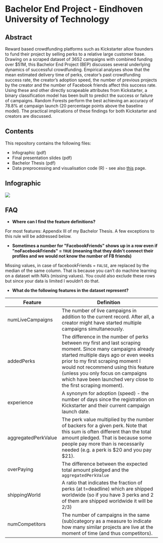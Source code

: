 # Bachelor End Project - Eindhoven University of Technology

## Abstract
Reward based crowdfunding platforms such as Kickstarter allow founders to fund their project by selling perks to a relative large customer base. Drawing on a scraped dataset of 3652 campaigns with combined funding over $51M, this Bachelor End Project (BEP) discusses several underlying dynamics of successful crowdfunding. Empirical analyses show that the mean estimated delivery time of perks, creator’s past crowdfunding success rate, the creator’s adoption speed, the number of previous projects by the creator and the number of Facebook friends affect this success rate. Using these and other directly scrapeable attributes from Kickstarter, a binary classification model has been built to predict the success or failure of campaigns. Random Forests perform the best achieving an accuracy of 78.8% at campaign launch (20 percentage points above the baseline model). The practical implications of these findings for both Kickstarter and creators are discussed.

## Contents
This repository contains the following files: 
* Infographic (pdf)
* Final presentation slides (pdf)
* Bachelor Thesis (pdf)
* Data preprocessing and visualisation code (R) - see also [this](http://royklnl84.eightyfour.axc.nl/kickstarter.html) page.

## Infographic
<img src="https://preview.ibb.co/iWaJiG/2017_06_12_Infographic_BEP.jpg" />

## FAQ
* **Where can I find the feature definitions?**

For most features: Appendix III of my Bachelor Thesis. A few exceptions to this rule will be addressed below.

* **Sometimes a number for "FacebookFriends" shows up in a row even if "noFacebookFriends" = `TRUE` (meaning that they didn't connect their profiles and we would not know the number of FB friends)**

Missing values, in case of facebookFriends = `FALSE`, are replaced by the median of the same column. That is because you can’t do machine learning on a dataset with NA’s (missing values). You could also exclude these rows but since your data is limited I wouldn’t do that.

* **What do the following features in the dataset represent?** 

| Feature | Definition |
| ------- | ---------- |
| numLiveCampaigns | The number of live campaigns in addition to the current record. After all, a creator might have started multiple campaigns simultaneously. |
| addedPerks | The difference in the number of perks between my first and last scraping moment. Since many campaigns already started multiple days ago or even weeks prior to my first scraping moment I would not recommend using this feature (unless you only focus on campaigns which have been launched very close to the first scraping moment).
| experience | A synonym for adoption (speed) - the number of days since the registration on Kickstarter and their current campaign launch date.|
| aggregatedPerkValue | The perk value multiplied by the number of backers for a given perk. Note that this sum is often different than the total amount pledged. That is because some people pay more than is necessarily needed (e.g. a perk is $20 and you pay $21). | 
| overPaying | The difference between the expected total amount pledged and the `aggregatedPerkValue` |
| shippingWorld | A ratio that indicates the fraction of perks (at t=deadline) which are shipped worldwide (so if you have 3 perks and 2 of them are shipped worldwide it will be 2/3)| 
| numCompetitors | The number of campaigns in the same (sub)category as a measure to indicate how many similar projects are live at the moment of time (and thus competitors). | 
